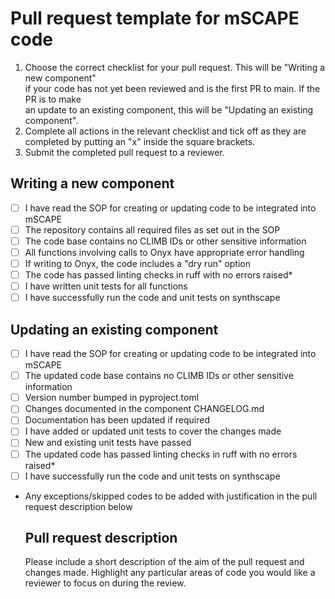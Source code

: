 # Pull request template for mSCAPE code

1. Choose the correct checklist for your pull request. This will be "Writing a new component"  
   if your code has not yet been reviewed and is the first PR to main. If the PR is to make  
   an update to an existing component, this will be "Updating an existing component".
2. Complete all actions in the relevant checklist and tick off as they are completed by putting
   an "x" inside the square brackets. 
3. Submit the completed pull request to a reviewer.

## Writing a new component
- [ ] I have read the SOP for creating or updating code to be integrated into mSCAPE
- [ ] The repository contains all required files as set out in the SOP
- [ ] The code base contains no CLIMB IDs or other sensitive information
- [ ] All functions involving calls to Onyx have appropriate error handling
- [ ] If writing to Onyx, the code includes a "dry run" option
- [ ] The code has passed linting checks in ruff with no errors raised*
- [ ] I have written unit tests for all functions
- [ ] I have successfully run the code and unit tests on synthscape

## Updating an existing component
- [ ] I have read the SOP for creating or updating code to be integrated into mSCAPE
- [ ] The updated code base contains no CLIMB IDs or other sensitive information
- [ ] Version number bumped in pyproject.toml
- [ ] Changes documented in the component CHANGELOG.md
- [ ] Documentation has been updated if required
- [ ] I have added or updated unit tests to cover the changes made
- [ ] New and existing unit tests have passed
- [ ] The updated code has passed linting checks in ruff with no errors raised*
- [ ] I have successfully run the code and unit tests on synthscape

* Any exceptions/skipped codes to be added with justification in the pull request description below

  ## Pull request description

  Please include a short description of the aim of the pull request and changes made. Highlight
  any particular areas of code you would like a reviewer to focus on during the review.
